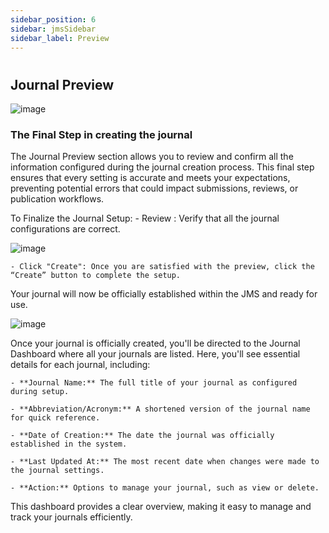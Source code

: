 ```yaml
---
sidebar_position: 6
sidebar: jmsSidebar
sidebar_label: Preview
---
```


#

## Journal Preview

![image](/assets/images/journal-preview.webp)

### The Final Step in creating the journal

The Journal Preview section allows you to review and confirm all the information configured during the journal creation process. This final step ensures that every setting is accurate and meets your expectations, preventing potential errors that could impact submissions, reviews, or publication workflows.

To Finalize the Journal Setup:
    - Review : Verify that all the journal configurations are correct.

![image](/assets/images/click-create-journal.webp)

    - Click "Create": Once you are satisfied with the preview, click the “Create” button to complete the setup.
Your journal will now be officially established within the JMS and ready for use.

![image](/assets/images/created-success.webp)

Once your journal is officially created, you'll be directed to the Journal Dashboard where all your journals are listed. Here, you'll see essential details for each journal, including:

    - **Journal Name:** The full title of your journal as configured during setup.
    
    - **Abbreviation/Acronym:** A shortened version of the journal name for quick reference.

    - **Date of Creation:** The date the journal was officially established in the system.

    - **Last Updated At:** The most recent date when changes were made to the journal settings.

    - **Action:** Options to manage your journal, such as view or delete.

This dashboard provides a clear overview, making it easy to manage and track your journals efficiently.

